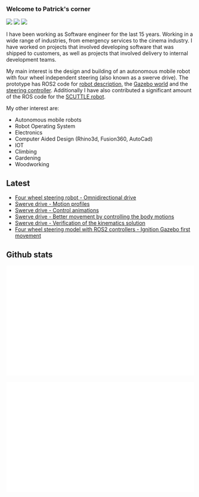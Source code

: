 ### Welcome to Patrick's corner

<a href="https://www.linkedin.com/in/patrick-van-der-velde-207453b/"><img src="https://img.shields.io/badge/linkedin-%230077B5.svg?&style=for-the-badge&logo=linkedin&logoColor=white" height=25></a>
<a href="https://www.instagram.com/te.petrik/"><img src="https://img.shields.io/badge/instagram-%23E4405F.svg?&style=for-the-badge&logo=instagram&logoColor=white" height=25></a>
<a href="https://www.youtube.com/c/PatrickvanderVelde"><img src="https://img.shields.io/badge/youtube-%2312100E.svg?&style=for-the-badge&logo=youtube&logoColor=white" height=25></a>

I have been working as Software engineer for the last 15 years. Working in a wide range of industries, from emergency services to the cinema industry. I have worked on projects that involved developing software that was shipped to customers, as well as projects that involved delivery to internal development teams.

My main interest is the design and building of an autonomous mobile robot with four wheel independent steering (also known as a swerve drive). The prototype has ROS2 code for [robot description](https://github.com/pvandervelde/zinger_description), the [Gazebo world](https://github.com/pvandervelde/zinger_ignition)
and the [steering controller](https://github.com/pvandervelde/zinger_swerve_controller).
Additionally I have also contributed a significant amount of the ROS code
for the [SCUTTLE robot](https://github.com/scuttlerobot).

My other interest are:

* Autonomous mobile robots
* Robot Operating System
* Electronics
* Computer Aided Design (Rhino3d, Fusion360, AutoCad)
* IOT
* Climbing
* Gardening
* Woodworking

## Latest

* [Four wheel steering robot - Omnidirectional drive](https://youtu.be/Z-Rp2moiSOw)
* [Swerve drive - Motion profiles](https://www.petrikvandervelde.nl/posts/Swerve-motion-profiles)
* [Swerve drive - Control animations](https://www.petrikvandervelde.nl/posts/Swerve-drive-control-animations)
* [Swerve drive - Better movement by controlling the body motions](https://www.petrikvandervelde.nl/posts/Swerve-drive-body-focussed-control)
* [Swerve drive - Verification of the kinematics solution](https://www.petrikvandervelde.nl/posts/Swerve-drive-kinematics-verification)
* [Four wheel steering model with ROS2 controllers - Ignition Gazebo first movement](https://youtu.be/fR47Y7p4mtQ)

## Github stats

![Patrick's Github stats](https://raw.githubusercontent.com/pvandervelde/github-stats/master/generated/overview.svg#gh-dark-mode-only)

![Patrick's most used languages](https://raw.githubusercontent.com/pvandervelde/github-stats/master/generated/languages.svg#gh-dark-mode-only)

